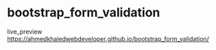 # bootstrap_form_validation
live_preview
https://ahmedkhaledwebdeveloper.github.io/bootstrap_form_validation/
